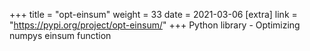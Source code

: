 +++
title = "opt-einsum"
weight = 33
date = 2021-03-06
[extra]
link = "https://pypi.org/project/opt-einsum/"
+++
Python library - Optimizing numpys einsum function


